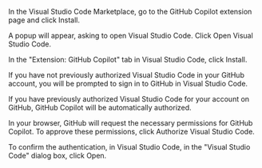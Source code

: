 <!-- 英文 -->
In the Visual Studio Code Marketplace, go to the GitHub Copilot extension page and click Install.
<!-- 中文 -->


<!-- 英文 -->
A popup will appear, asking to open Visual Studio Code. Click Open Visual Studio Code.
<!-- 中文 -->

<!-- 英文 -->
In the "Extension: GitHub Copilot" tab in Visual Studio Code, click Install.
<!-- 中文 -->

<!-- 英文 -->
If you have not previously authorized Visual Studio Code in your GitHub account, you will be prompted to sign in to GitHub in Visual Studio Code.
<!-- 中文 -->

<!-- 英文 -->
If you have previously authorized Visual Studio Code for your account on GitHub, GitHub Copilot will be automatically authorized.
<!-- 中文 -->

<!-- 英文 -->
In your browser, GitHub will request the necessary permissions for GitHub Copilot. To approve these permissions, click Authorize Visual Studio Code.
<!-- 中文 -->

<!-- 英文 -->
To confirm the authentication, in Visual Studio Code, in the "Visual Studio Code" dialog box, click Open.
<!-- 中文 -->

